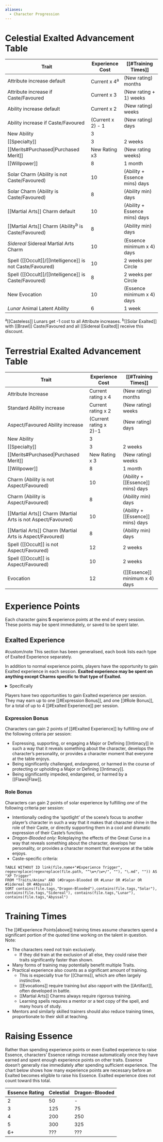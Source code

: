```yaml
---
aliases:
  - Character Progression
---
```

# Celestial Exalted Advancement Table

| Trait                                                          | Experience Cost         | [[#Training Times]]           |
| -------------------------------------------------------------- | ----------------------- | ----------------------------- |
| Attribute increase default                                     | Current x 4<sup>a</sup> | (New rating) months           |
| Attribute increase if Caste/Favoured                           | Current x 3             | (New rating + 1) weeks        |
| Ability increase default                                       | Current x 2             | (New rating) weeks            |
| Ability increase if Caste/Favoured                             | (Current x 2) - 1       | (New rating) days             |
| New Ability                                                    | 3                       |                               |
| [[Specialty]]                                                  | 3                       | 2 weeks                       |
| [[Merits#Purchased\|Purchased Merit]]                          | New Rating x3           | (New rating weeks)            |
| [[Willpower]]                                                  | 8                       | 1 month                       |
| Solar Charm (Ability is not Caste/Favoured)                    | 10                      | (Ability + Essence mins) days |
| Solar Charm (Ability is Caste/Favoured)                        | 8                       | (Ability min) days            |
| [[Martial Arts]] Charm default                                 | 10                      | (Ability + Essence mins) days |
| [[Martial Arts]] Charm (Ability<sup>b</sup> is Caste/Favoured) | 8                       | (Ability min) days            |
| *Sidereal* Sidereal Martial Arts Charm                         | 10                      | (Essence minimum x 4) days    |
| Spell ([[Occult]]/[[Intelligence]] is not Caste/Favoured)<br>  | 10                      | 2 weeks per Circle            |
| Spell ([[Occult]]/[[Intelligence]] is Caste/Favoured)          | 8                       | 2 weeks per Circle            |
| New Evocation                                                  | 10                      | (Essence minimum x 4) days    |
| *Lunar* Animal Latent Ability                                  | 6                       | 1 week                        |
<sup>a</sup>[[Casteless]] Lunars get -1 cost to all Attribute increases. 
<sup>b</sup>[[Solar Exalted]] with [[Brawl]] Caste/Favoured and all [[Sidereal Exalted]] receive this discount. 

# Terrestrial Exalted Advancement Table

| Trait                                                        | Experience Cost        | [[#Training Times]]               |
| ------------------------------------------------------------ | ---------------------- | --------------------------------- |
| Attribute Increase                                           | Current rating x 4     | (New rating) months               |
| Standard Ability increase                                    | Current rating x 2     | (New rating) weeks                |
| Aspect/Favoured Ability increase                             | (Current rating x 2)-1 | (New rating) days                 |
| New Ability                                                  | 3                      |                                   |
| [[Specialty]]                                                | 3                      | 2 weeks                           |
| [[Merits#Purchased\|Purchased Merit]]                        | New Rating x 3         | (New rating) weeks                |
| [[Willpower]]                                                | 8                      | 1 month                           |
| Charm (Ability is not Aspect/Favoured)                       | 10                     | (Ability + [[Essence]] mins) days |
| Charm (Ability is Aspect/Favoured)                           | 8                      | (Ability min) days                |
| [[Martial Arts]] Charm (Martial Arts is not Aspect/Favoured) | 10                     | (Ability + [[Essence]] mins) days |
| [[Martial Arts]] Charm (Martial Arts is Aspect/Favoured)     | 8                      | (Ability min) days                |
| Spell ([[Occult]] is not Aspect/Favoured)<br>                | 12                     | 2 weeks                           |
| Spell ([[Occult]] is Aspect/Favoured)                        | 10                     | 2 weeks                           |
| Evocation                                                    | 12                     | ([[Essence]] minimum x 4) days    |

# Experience Points

Each character gains **5** experience points at the end of every session. These points may be spent immediately, or saved to be spent later.
## Exalted Experience
#custom/note This section has been generalised, each book lists each type of Exalted Experience separately.

In addition to normal experience points, players have the opportunity to gain Exalted experience in each session. **Exalted experience may be spent on anything except Charms specific to that type of Exalted.**

<details><summary>Specifically</summary>Attributes, Abilities, Specialties, Merits, Willpower, Martial Arts Charms, Evocations, and spells are all valid, as are things like spirit Charms learned with the Eclipse anima power, sorcerous workings, or Charms with experience point costs in their activation. </details>

Players have two opportunities to gain Exalted experience per session. They may earn up to one [[#Expression Bonus]], and one [[#Role Bonus]], for a total of up to 4 [[#Exalted Experience]] per session.

### Expression Bonus
Characters can gain 2 points of [[#Exalted Experience]] by fulfilling *one* of the following criteria per session: 
- Expressing, supporting, or engaging a Major or Defining [[Intimacy]] in such a way that it reveals something about the character, develops the character’s personality, or provides a character moment that everyone at the table enjoys. 
- Being significantly challenged, endangered, or harmed in the course of protecting or upholding a Major or Defining [[Intimacy]]. 
- Being significantly impeded, endangered, or harmed by a [[Flaws|Flaw]].

### Role Bonus
Characters can gain 2 points of solar experience by fulfilling *one* of the following criteria per session: 
- Intentionally ceding the ‘spotlight’ of the scene’s focus to another player’s character in such a way that it makes that character shine in the role of their Caste, or directly supporting them in a cool and dramatic expression of their Caste’s function.
- *Dragon-Blooded only:* Roleplaying the effects of the Great Curse in a way that reveals something about the character, develops her personality, or provides a character moment that everyone at the table enjoys.
- Caste-specific criteria:
```dataview
TABLE WITHOUT ID link(file.name+"#Experience Trigger", regexreplace(regexreplace(file.path, "^\w+/\w+/", ""), "\.md", "")) AS "XP Trigger"
FROM "Traits/Anima" AND (#Dragon-Blooded OR #Lunar OR #Solar OR #Sidereal OR #Abyssal)
SORT contains(file.tags,"Dragon-Blooded"),contains(file.tags,"Solar"), contains(file.tags,"Sidereal"), contains(file.tags,"Lunar"), contains(file.tags,"Abyssal")
```

# Training Times
The [[#Experience Points|above]] training times assume characters spend a significant portion of the quoted time working on the talent in question. Note:
- The characters need not train exclusively.
	- If they did train at the exclusion of all else, they could raise their traits significantly faster than shown.
- Many forms of training may potentially benefit multiple Traits. 
- Practical experience also counts as a significant amount of training. 
	- This is especially true for [[Charms]], which are often largely instinctive.
	- [[Evocations]] require training but also rapport with the [[Artifact]], often developed in battle.
	- [[Martial Arts]] Charms always require rigorous training.
	- Learning spells requires a mentor or a text copy of the spell, and many hours of study.
- Mentors and similarly skilled trainers should also reduce training times, proportionate to their skill at teaching.

# Raising Essence
Rather than spending experience points or even Exalted experience to raise Essence, characters’ Essence ratings increase automatically once they have earned and spent enough experience points on other traits. Essence doesn’t generally rise immediately after spending sufficient experience. The chart below shows how many experience points are necessary before an Exalted becomes eligible to raise his Essence. Exalted experience does not count toward this total.


| Essence Rating | Celestial | Dragon-Blooded |
| -------------- | --------- | -------------- |
| 2              | 50        | -              |
| 3              | 125       | 75             |
| 4              | 200       | 250            |
| 5              | 300       | 325            |
| 6+             | ???       | ???            |
